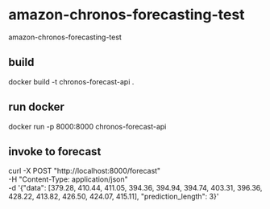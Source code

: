 # amazon-chronos-forecasting-test
amazon-chronos-forecasting-test

## build
docker build -t chronos-forecast-api .

## run docker
docker run -p 8000:8000 chronos-forecast-api

## invoke to forecast
curl -X POST "http://localhost:8000/forecast" \
     -H "Content-Type: application/json" \
     -d '{"data": [379.28, 410.44, 411.05, 394.36, 394.94, 394.74, 403.31, 396.36, 428.22, 413.82, 426.50, 424.07, 415.11], "prediction_length": 3}'
